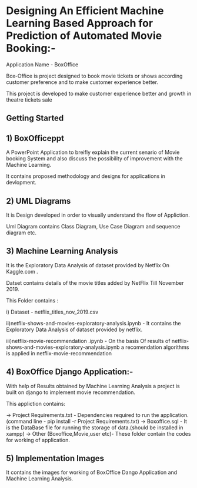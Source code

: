 # Designing An Efficient Machine Learning Based Approach for Prediction of Automated Movie Booking:-

Application Name - BoxOffice

Box-Office is project designed to book movie tickets or shows according customer preference and to make customer experience better.

This project is developed to make customer experience better and growth in theatre tickets sale

## Getting Started

## 1) BoxOfficeppt

A PowerPoint Application to breifly explain the current senario of Movie booking System and also discuss the possibility of improvement with the Machine Learning.

It contains proposed methodology and designs for applications in devlopment.

## 2) UML Diagrams

It is Design developed in order to visually understand the flow of Appliction.
 
Uml Diagram contains Class Diagram, Use Case Diagram and sequence diagram etc.


## 3) Machine Learning Analysis

It is the Exploratory Data Analysis of dataset provided by Netflix On Kaggle.com .

Datset contains details of the movie titles added by NetFlix Till November 2019.

This Folder contains :

i) Dataset - netflix_titles_nov_2019.csv 

ii)netflix-shows-and-movies-exploratory-analysis.ipynb - It contains the Exploratory Data Analysis of dataset provided by netflix.

iii)netflix-movie-recommendation .ipynb - 
On the basis Of results of netflix-shows-and-movies-exploratory-analysis.ipynb a recomendation algorithms is applied in netflix-movie-recommendation


## 4) BoxOffice Django Application:-

With help of Results obtained by Machine Learning Analysis a project is built on django to implement movie recommendation.

This appliction contains: 

-> Project Requirements.txt - Dependencies required to run the application.(command line - pip install -r  Project Requirements.txt)
-> Boxoffice.sql - It is the DataBase file for running the storage of data.(should be installed in xampp)
-> Other (Boxoffice,Movie,user etc)- These folder contain the codes for working of application.

## 5) Implementation Images

It contains the images for working of BoxOffice Dango Application and Machine Learning Analysis.



